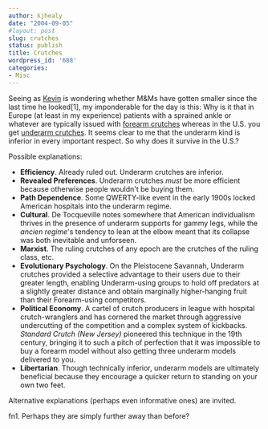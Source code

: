 ```yaml
---
author: kjhealy
date: "2004-09-05"
#layout: post
slug: crutches
status: publish
title: Crutches
wordpress_id: '688'
categories:
- Misc
---
```


Seeing as [Kevin](http://www.washingtonmonthly.com/archives/individual/2004_09/004634.php) is wondering whether M&Ms have gotten smaller since the last time he looked[1], my imponderable for the day is this: Why is it that in Europe (at least in my experience) patients with a sprained ankle or whatever are typically issued with [forearm crutches](http://www.bentonmedical.com/forearm.html) whereas in the U.S. you get [underarm crutches](http://www.bentonmedical.com/underarm.html). It seems clear to me that the underarm kind is inferior in every important respect. So why does it survive in the U.S.?

Possible explanations:

-   **Efficiency**. Already ruled out. Underarm crutches are inferior.
-   **Revealed Preferences**. Underarm crutches *must* be more efficient because otherwise people wouldn't be buying them.
-   **Path Dependence**. Some QWERTY-like event in the early 1900s locked American hospitals into the underarm regime.
-   **Cultural**. De Tocqueville notes somewhere that American individualism thrives in the presence of underarm supports for gammy legs, while the *ancien regime*'s tendency to lean at the elbow meant that its collapse was both inevitable and unforseen.
-   **Marxist**. The ruling crutches of any epoch are the crutches of the ruling class, etc.
-   **Evolutionary Psychology**. On the Pleistocene Savannah, Underarm crutches provided a selective advantage to their users due to their greater length, enabling Underarm-using groups to hold off predators at a slightly greater distance and obtain marginally higher-hanging fruit than their Forearm-using competitors.
-   **Political Economy**. A cartel of crutch producers in league with hospital crutch-wranglers and has cornered the market through aggressive undercutting of the competition and a complex system of kickbacks. *Standard Crutch (New Jersey)* pioneered this technique in the 19th century, bringing it to such a pitch of perfection that it was impossible to buy a forearm model without also getting three underarm models delivered to you.
-   **Libertarian**. Though technically inferior, underarm models are ultimately beneficial because they encourage a quicker return to standing on your own two feet.

Alternative explanations (perhaps even informative ones) are invited.

fn1. Perhaps they are simply further away than before?
